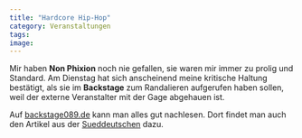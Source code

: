 ```yaml
---
title: "Hardcore Hip-Hop"
category: Veranstaltungen
tags: 
image: 
---
```


Mir haben **Non Phixion** noch nie gefallen, sie waren mir immer zu prolig und Standard. Am Dienstag hat sich anscheinend meine kritische Haltung bestätigt, als sie im **Backstage** zum Randalieren aufgerufen haben sollen, weil der externe Veranstalter mit der Gage abgehauen ist.  

  

Auf [backstage089.de](http://www.backstage089.de) kann man alles gut nachlesen. Dort findet man auch den Artikel aus der [Sueddeutschen](http://www.sueddeutsche.de) dazu.